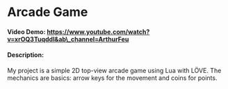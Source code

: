 Arcade Game
===========

#### Video Demo: https://www.youtube.com/watch?v=xrOQ3TuqddI&ab\_channel=ArthurFeu

#### Description:

My project is a simple 2D top-view arcade game using Lua with LÖVE. The
mechanics are basics: arrow keys for the movement and coins for points.
